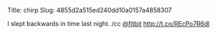 Title: chirp
Slug: 4855d2a515ed240dd10a0157a4858307

I slept backwards in time last night. /cc <a href="http://twitter.com/fitbit">@fitbit</a> <a href="http://t.co/REcPo7R6dl">http://t.co/REcPo7R6dl</a>
